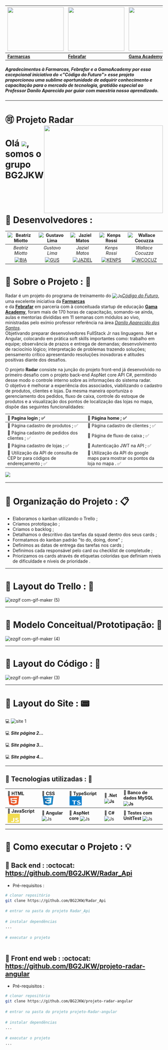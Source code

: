 | <img align="auto" width="180" height="140" src="https://scontent.fcgh16-1.fna.fbcdn.net/v/t1.6435-9/118983610_2661453750850640_2643832708400381203_n.png?_nc_cat=104&ccb=1-7&_nc_sid=09cbfe&_nc_ohc=_r9exkaUJG8AX84IZIr&_nc_ht=scontent.fcgh16-1.fna&oh=00_AfDDjfLKQ-z5yJPPfCW_K15oo5Ae-J_bNNgewjMZtj4WKA&oe=63F6C368"/> | <img align="auto" width="180" height="140" src="https://scontent.fcgh16-1.fna.fbcdn.net/v/t39.30808-6/251893323_630697808296004_852662159623347658_n.png?_nc_cat=104&ccb=1-7&_nc_sid=09cbfe&_nc_ohc=Smmx3wakeFsAX-6_Das&_nc_ht=scontent.fcgh16-1.fna&oh=00_AfCwo1LaPHKvqvYNiN3MNF6T0pZixjIGOjcq2UPEkdurFA&oe=63D3DE7B"/> | <img align="auto" width="180" height="140" src="https://yt3.ggpht.com/a/AATXAJzdgWd4s_PqI-6syrkYjR4_Ev-mcEsFIKZrHw=s900-c-k-c0xffffffff-no-rj-mo"/> |<img align="" width="180" height="140" src="https://media.licdn.com/dms/image/sync/C4D27AQELQGm3axZC8A/articleshare-shrink_800/0/1673442682862?e=1675130400&v=beta&t=_qNTjkSyrrNqjVPISaDuUbuDdU1KKEDhXsawo7A8G5k"/> | <img align="auto" width="180" height="140" src="https://imgur.com/LSORhfc.png"/> 
|--- |--- |--- |--- |--- |
|[**Farmarcas**](https://www.farmarcas.com.br/ "Site da Da Farmarcas") | [**Febrafar**](https://www.febrafar.com.br/ "Site da Da Febrafar") | [**Gama Academy**](https://www.gama.academy/ "Site da Da Gama Academy") |  [*Professor Danilo*](https://www.linkedin.com/in/danilo-aparecido-dos-santos-03101034/)| [**Código do Futuro**](https://codigodofuturo.corporate.gama.academy/)


<h5><i>Agradecimentos à</i> <b>Farmarcas</b>, Febrafar<i> e a </i> GamaAcademy <i/>por essa excepcional iniciativa do</i> <"Código do Futuro"> <i>esse projeto proporcionou uma sublime oportunidade de adquirir conhecimento e capacitação para o mercado de tecnologia, gratidão especial ao Professor</i> Danilo Aparecido <i>por guiar com maestria nosso aprendizado.</i></h5>


 * * *
# :accept: Projeto Radar <img align="auto" width="260" height="8" src="https://media.giphy.com/media/3o7aD6ydPRgEPllYQM/giphy.gif"> <img align="right" width="380em" height="280em" src="https://media.discordapp.net/attachments/1062788412219854858/1067896723776733253/3.gif"/>
<h1 align="left">Olá <img src="https://raw.githubusercontent.com/kaueMarques/kaueMarques/master/hi.gif" height="30px">, somos o grupo BG2JKW</h1>
<p align="left"> </p>                      


<br>   
<br>           
<br>


#  :large_orange_diamond: Desenvolvedores :


|![Beatriz Miotto](https://avatars.githubusercontent.com/u/72702704?v=4) | ![Gustavo Lima](https://avatars.githubusercontent.com/u/102550256?v=4) | ![Jaziel Matos](https://ca.slack-edge.com/T046RUYBTSB-U04EF1BJB7X-beac9e548697-512)|![Kenps Rossi](https://ca.slack-edge.com/T046RUYBTSB-U047WQWEA1H-5a05130874cc-512)  | ![Wallace Cocuzza](https://avatars.githubusercontent.com/u/43083317?v=4)|  
|:--:|:--:|:--:|:--:|:--:|
|*Beatriz Miotto*|*Gustavo Lima*|*Jaziel Matos*|*Kenps Rossi*|*Wallace Cocuzza*|
|[![BIA](https://img.shields.io/badge/LinkedIn-0077B5?style=for-the-badge&logo=linkedin&logoColor=white)](https://www.linkedin.com/in/beatriz-miotto-8025b7200/)| [![GUS](https://img.shields.io/badge/LinkedIn-0077B5?style=for-the-badge&logo=linkedin&logoColor=white)](https://www.linkedin.com/in/gustavo-salgado-lima/) |[![JAZIEL](https://img.shields.io/badge/LinkedIn-0077B5?style=for-the-badge&logo=linkedin&logoColor=white)](https://www.linkedin.com/in/jaziel-matos-7b7256212/) |[![KENPS](https://img.shields.io/badge/LinkedIn-0077B5?style=for-the-badge&logo=linkedin&logoColor=white)](https://www.linkedin.com/in/kenps-adv-dev/) |[![WCOCUZ](https://img.shields.io/badge/LinkedIn-0077B5?style=for-the-badge&logo=linkedin&logoColor=white)](https://www.linkedin.com/in/wcocuzza/)


#  :large_orange_diamond: Sobre o Projeto :  :page_with_curl:

Radar é um projeto do programa de treinamento do <img align="center" alt="Js" height="25" width="25" src="https://imgur.com/LSORhfc.png">[*Código do Futuro*](https://codigodofuturo.corporate.gama.academy/), uma excelente iniciativa da [**Farmarcas**](https://www.farmarcas.com.br/ "Site da Da Farmarcas")<br> e da [**Febrafar**](https://www.febrafar.com.br/ "Site da Da Febrafar") em parceria com à conceituada startup de educação [**Gama Academy**](https://www.gama.academy/ "Site da Da Gama Academy"), foram mais de 170 horas de capacitação, somando-se ainda, aulas e mentorias divididas em 11 semanas com módulos ao vivo, ministradas pelo exímio professor referência na área [*Danilo Aparecido dos Santos*](https://www.linkedin.com/in/danilo-aparecido-dos-santos-03101034/). <br>   Objetivando preparar desenvolvedores FullStack Jr nas linguagens .Net e Angular, colocando em prática soft skills importantes como: trabalho em equipe; observância de prazos e entrega de demandas; desenvolvimento de raciocínio lógico; interpretação de problemas trazendo soluções; pensamento crítico apresentando resoluções inovadoras e atitudes positivas diante dos desafios.

O projeto **Radar** consiste na junção do projeto front-end já desenvolvido no primeiro desafio com o projeto back-end AspNet core API C#, permitindo desse modo o controle interno
sobre as informações do sistema radar. <br> O objetivo é melhorar a experiência dos associados, viabilizando o cadastro de produtos, clientes e lojas. Da mesma maneira oportuniza o gerenciamento dos pedidos, fluxo de caixa, controle do estoque de produtos e a visualização dos pontos de localização das lojas no mapa, dispõe das seguintes funcionalidades:


| :small_orange_diamond: Pagina login ;  :white_check_mark:  | :small_orange_diamond: Página home ;  :white_check_mark:
|:--------------|:-----
| :small_orange_diamond: Página cadastro de produtos ; :white_check_mark: | :small_orange_diamond: Página cadastro de clientes ; :white_check_mark:
| :small_orange_diamond: Página cadastro de pedidos dos clientes ; :white_check_mark: |  :small_orange_diamond: Página de fluxo de caixa ; :white_check_mark:  
| :small_orange_diamond: Página cadastro de lojas ; :white_check_mark:   |   :small_orange_diamond: Autenticação JWT na API ; :white_check_mark:  
| :small_orange_diamond: Utilização da API de consulta de CEP br para códigos de endereçamento ; :white_check_mark:   |   :small_orange_diamond: Utilização da API do google maps para mostrar os pontos da loja no mapa . :white_check_mark: 





   <a href="https://www.youtube.com/" target="_blank"><img src="https://img.shields.io/badge/YouTube-FF0000?style=for-the-badge&logo=youtube&logoColor=white"    target="_blank"></a>



*****
#  :large_orange_diamond: Organização do Projeto :  :clipboard:
- Elaboramos o kanban utilizando o Trello ;
- Criamos prototipação ;
- Criamos o backlog ;
- Detalhamos o descritivo das tarefas da squad dentro dos seus cards ;
- Formatamos do kanban padrão "to do, doing, done" ;
- Definimos as datas de entrega das tarefas nos cards ;
- Definimos cada responsável pelo card ou checklist de completude ;
- Priorizamos os cards através de etiquetas coloridas que definiam níveis de dificuldade e níveis de prioridade .


*****
#  :large_orange_diamond: Layout do Trello : :bookmark_tabs:

![ezgif com-gif-maker (5)](https://user-images.githubusercontent.com/102131657/214478869-40e66244-0dfd-4dbe-92cb-c7ab9d08d0be.gif)

*****


#  :large_orange_diamond: Modelo Conceitual/Prototipação: :pencil:
![ezgif com-gif-maker (4)](https://user-images.githubusercontent.com/102131657/214477954-6496b6f1-5476-4a06-b188-069558fdc20e.gif)


*****
#  :large_orange_diamond: Layout do Código : :notebook_with_decorative_cover:

![ezgif com-gif-maker (3)](https://user-images.githubusercontent.com/102131657/214475496-b4c46f63-c33e-4b0b-affa-6f0b2e46b611.gif)




*****
#  :large_orange_diamond: Layout do Site : :pager:

:computer: ![site 1](https://user-images.githubusercontent.com/102131657/214880716-cfd0401c-fd4c-4bb4-80b2-baa6a2ef22b3.gif)




:computer: ***Site página 2...***


:computer: ***Site página 3...***


:computer: ***Site página 4...***



*****
##  :large_orange_diamond: Tecnologias utilizadas : :calling:
| 🔸 **HTML** <img align="center" alt="HTML" height="30" width="40" src="https://raw.githubusercontent.com/devicons/devicon/master/icons/html5/html5-original.svg"> | :small_orange_diamond: **CSS** <img align="center" alt="CSS" height="30" width="40" src="https://raw.githubusercontent.com/devicons/devicon/master/icons/css3/css3-original.svg"> | 🔸 **TypeScript** <img align="center" alt="Ts" height="30" width="40" src="https://raw.githubusercontent.com/devicons/devicon/master/icons/typescript/typescript-plain.svg"> | 🔸 **.Net** <img align="center" alt="Js" height="30" width="40" src="https://img.shields.io/badge/.NET-5C2D91?style=for-the-badge&logo=.net&logoColor=white"> | 🔸 **Banco de dados MySQL** <img align="center" alt="Js" height="30" width="40" src="https://tse3.mm.bing.net/th?id=OIP.GtaXYJLvM40xzYdLPeKWTwHaEM&pid=Api&P=0"> 
|:----- |:----- |:----- |:----- |:-----
| 🔸 **JavaScript** <img align="center" alt="Js" height="30" width="40" src="https://raw.githubusercontent.com/devicons/devicon/master/icons/javascript/javascript-plain.svg"> | 🔸 **Angular** <img align="center" alt="Js" height="30" width="40" src="https://cdn4.iconfinder.com/data/icons/logos-and-brands/512/21_Angular_logo_logos-512.png">  | 🔸  **AspNet core** <img align="center" alt="Js" height="30" width="40" src="https://ih0.redbubble.net/image.366684650.5673/flat,800x800,075,f.u1.jpg"> | 🔸 **C#** <img align="center" alt="Js" height="30" width="40" src="https://img.shields.io/badge/C%23-239120?style=for-the-badge&logo=c-sharp&logoColor=white"> |  🔸 **Testes com UnitTest**  <img align="center" alt="Js" height="30" width="40" src="https://i.ytimg.com/vi/cdxRMjYDrmg/maxresdefault.jpg"> | 




*****
# :large_orange_diamond: Como executar o Projeto : :bulb:

##  :flashlight: Back end : :octocat: https://github.com/BG2JKW/Radar_Api
- Pré-requisitos : 

```bash
# clonar repositório
git clone https://github.com/BG2JKW/Radar_Api

# entrar na pasta do projeto Radar_Api

# instalar dependências
...

# executar o projeto
  
```

##  :flashlight: Front end web : :octocat: https://github.com/BG2JKW/projeto-radar-angular
- Pré-requisitos : 

```bash
# clonar repositório
git clone https://github.com/BG2JKW/projeto-radar-angular

# entrar na pasta do projeto projeto-Radar-angular

# instalar dependências
...

# executar o projeto
...
```
